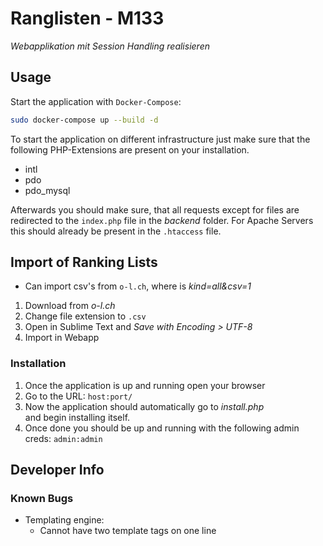# Ranglisten - M133

_Webapplikation mit Session Handling realisieren_

## Usage

Start the application with `Docker-Compose`:

```bash
sudo docker-compose up --build -d
```

To start the application on different infrastructure just make sure that
the following PHP-Extensions are present on your installation.

* intl
* pdo
* pdo_mysql

Afterwards you should make sure, that all requests except for files
are redirected to the `index.php` file in the _backend_ folder. For Apache
Servers this should already be present in the `.htaccess` file.

## Import of Ranking Lists

* Can import csv's from `o-l.ch`, where is _kind=all&csv=1_

1. Download from _o-l.ch_
2. Change file extension to `.csv`
3. Open in Sublime Text and _Save with Encoding > UTF-8_
4. Import in Webapp

### Installation

1. Once the application is up and running open your browser
2. Go to the URL: `host:port/`
3. Now the application should automatically go to _install.php_ \
and begin installing itself.
4. Once done you should be up and running with the following admin creds: `admin:admin`

## Developer Info

### Known Bugs

* Templating engine:
    * Cannot have two template tags on one line
